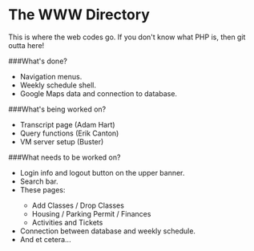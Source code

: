 # The WWW Directory

This is where the web codes go.
If you don't know what PHP is, then git outta here!

###What's done?
<ul>
<li>Navigation menus.</li>
<li>Weekly schedule shell.</li>
<li>Google Maps data and connection to database.</li>
</ul>
###What's being worked on?
<ul>
<li>Transcript page (Adam Hart)</li>
<li>Query functions (Erik Canton)</li>
<li>VM server setup (Buster)</li>
</ul>
###What needs to be worked on?
<ul>
<li>Login info and logout button on the upper banner.</li>
<li>Search bar.</li>
<li>These pages:</li>
<ul>
<li>Add Classes / Drop Classes</li>
<li>Housing / Parking Permit / Finances</li>
<li>Activities and Tickets</li>
</ul>
<li>Connection between database and weekly schedule.</li>
<li>And et cetera...</li>
</ul>
